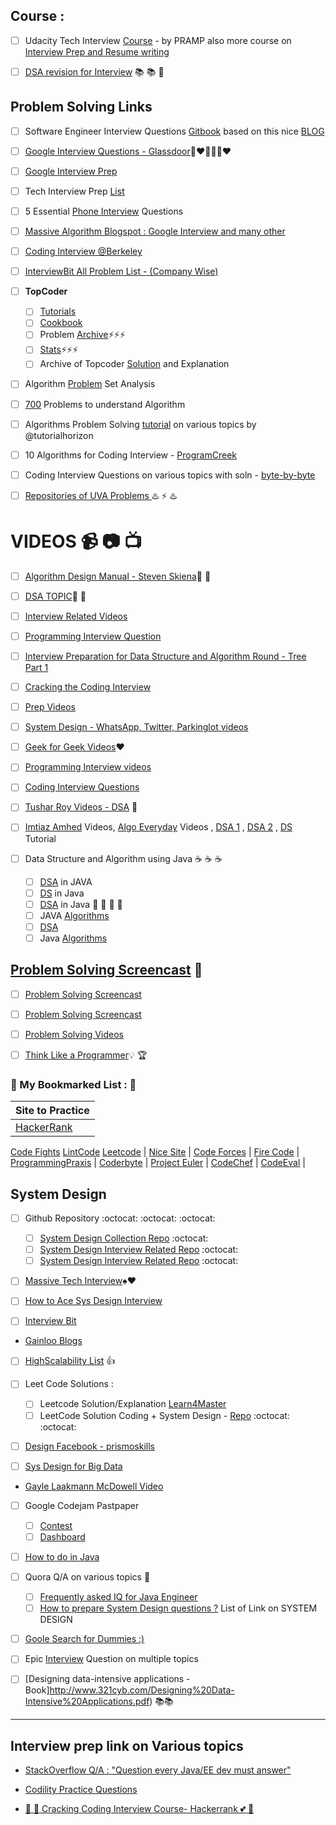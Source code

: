 
## Course :
- [ ] Udacity Tech Interview [Course](https://www.udacity.com/course/technical-interview--ud513) - by PRAMP also more course on [Interview Prep and Resume writing](https://www.udacity.com/courses/career)
- [ ] [DSA revision for Interview](http://www.columbia.edu/~jxz2101/) :books: :books: :book: 


## Problem Solving Links
- [ ] Software Engineer Interview Questions [Gitbook](https://orrsella.gitbooks.io/soft-eng-interview-prep/content/) based on this nice [BLOG](https://orrsella.com/2016/05/14/preparing-for-a-facebook-google-software-engineer-interview/)
- [ ] [Google Interview Questions - Glassdoor](https://www.glassdoor.com/Interview/Google-Interview-Questions-E9079.htm):blue_heart::heart::yellow_heart::blue_heart::green_heart::heart:
- [ ] [Google Interview Prep](http://blog.gainlo.co/index.php/category/google-interview-preparation/)
- [ ] Tech Interview Prep [List](https://hackmd.io/s/SJIV-n7B)
- [ ] 5 Essential [Phone Interview](https://sites.google.com/site/steveyegge2/five-essential-phone-screen-questions) Questions
- [ ] [Massive Algorithm Blogspot : Google Interview and many other](http://massivealgorithms.blogspot.com/search/label/Google%20Interview)
- [ ] [Coding Interview @Berkeley](https://sites.google.com/site/codeinterviewberkeley/)
- [ ] [InterviewBit All Problem List - (Company Wise)](https://www.interviewbit.com/all-problem-list/)
- [ ] **TopCoder**
  - [ ] [Tutorials](https://www.topcoder.com/community/data-science/data-science-tutorials/)
  - [ ] [Cookbook](https://apps.topcoder.com/forums/?module=Category&categoryID=4532)
  - [ ] Problem [Archive](https://community.topcoder.com/tc?module=ProblemArchive&sr=&er=&sc=&sd=&class=&cat=Search&div1l=&div2l=&mind1s=&mind2s=&maxd1s=&maxd2s=&wr=):zap::zap::zap:
  - [ ] [Stats](https://community.topcoder.com/stat?c=last_match):zap::zap::zap:
  - [ ] Archive of Topcoder [Solution](http://web.eecs.utk.edu/~plank/topcoder-writeups/) and Explanation
- [ ] Algorithm [Problem](https://apps.topcoder.com/wiki/display/tc/Algorithm+Problem+Set+Analysis) Set Analysis
- [ ] [700](http://praveendhinwacoding.blogspot.in/2013/06/700-problems-to-understand-you-complete.html) Problems to understand Algorithm
- [ ] Algorithms Problem Solving [tutorial](http://algorithms.tutorialhorizon.com/) on various topics by @tutorialhorizon

- [ ] 10 Algorithms for Coding Interview - [ProgramCreek](https://www.programcreek.com/2012/11/top-10-algorithms-for-coding-interview/)
- [ ] Coding Interview Questions on various topics with soln - [byte-by-byte](https://www.byte-by-byte.com/coding-interview-questions/)
- [ ] [Repositories of UVA Problems ](https://uva.onlinejudge.org/)  :hotsprings: :zap: :hotsprings:

# VIDEOS :video_camera: :camera: :tv: 
- [ ]  [Algorithm Design Manual - Steven Skiena](https://www.youtube.com/playlist?list=PLOtl7M3yp-DV69F32zdK7YJcNXpTunF2b):bookmark: :book: 
- [ ]  [DSA TOPIC](https://www.youtube.com/channel/UCmY63R8Xn20c6uIzcGgmI9A):cop: :metal: 
- [ ]  [Interview Related Videos](https://www.youtube.com/channel/UCZSfwNcYIpqO8B9wnBg4HWA)
- [ ]  [Programming Interview Question](https://www.youtube.com/playlist?list=PLamzFoFxwoNjPfxzaWqs7cZGsPYy0x_gI)
- [ ]  [Interview Preparation for Data Structure and Algorithm Round - Tree Part 1](https://www.youtube.com/watch?v=TpMmcEwW524&t=1793s)
- [ ]  [Cracking the Coding Interview](https://www.youtube.com/watch?v=4NIb9l3imAo&t=42s)
- [ ]  [Prep Videos](https://www.youtube.com/channel/UCxX9wt5FWQUAAz4UrysqK9A/videos)
- [ ]  [System Design - WhatsApp, Twitter, Parkinglot videos](https://www.youtube.com/channel/UC-vYrOAmtrx9sBzJAf3x_xw/videos)
- [ ] [Geek for Geek Videos](https://www.youtube.com/watch?v=il_t1WVLNxk&list=PLqM7alHXFySGqCvcwfqqMrteqWukz9ZoE):hearts: 
- [ ] [Programming Interview videos](https://www.youtube.com/user/mycodeschool/videos)
- [ ] [Coding Interview Questions](https://www.youtube.com/playlist?list=PLNmW52ef0uwsjnM06LweaYEZr-wjPKBnj)
- [ ] [Tushar Roy Videos - DSA](https://www.youtube.com/user/tusharroy2525)  :wave:


- [ ] [Imtiaz Amhed](https://www.youtube.com/channel/UCu4mLxrAkMEcjK9N1yJOxyA/videos) Videos, [Algo Everyday](https://www.youtube.com/user/vivekanandkhyade/videos) Videos , [DSA 1](https://www.youtube.com/playlist?list=PLkGAai-LjzyO6ceCuzRP7uJUEFl5oDYrf) , [DSA 2](https://www.youtube.com/playlist?list=PLkGAai-LjzyNg7SsHWA7QzdRSYX1Kt39T) , [DS](https://www.youtube.com/playlist?list=PLVlQHNRLflP_OxF1QJoGBwH_TnZszHR_j) Tutorial
- [ ] Data Structure and Algorithm using Java :coffee: :coffee: :coffee:
  - [ ] [DSA](https://www.youtube.com/playlist?list=PLpPXw4zFa0uKKhaSz87IowJnOTzh9tiBk) in JAVA 
  - [ ] [DS](https://www.youtube.com/playlist?list=PLJNHMXKkK6-iwEPDDt0mayHlNDqIpoS6M) in Java 
  - [ ] [DSA](https://www.youtube.com/playlist?list=PL6Zs6LgrJj3tDXv8a_elC6eT_4R5gfX4d) in Java  :100: :100: :100: :100:
  - [ ] JAVA [Algorithms](https://www.youtube.com/playlist?list=PLGLfVvz_LVvReUrWr94U-ZMgjYTQ538nT) 
  - [ ] [DSA](https://www.youtube.com/playlist?list=PLs8TmeZHJEeF2UMA8KCI6g0BMDrVUgB0r) 
  - [ ] Java [Algorithms](https://www.youtube.com/playlist?list=PLfi5oI2EMygMPYRQf-UD4BOWrU4UJ_-2I) 

## [Problem Solving Screencast](https://www.youtube.com/user/petrmitrichev/videos) :movie_camera:
- [ ] [Problem Solving Screencast](https://www.youtube.com/channel/UCjlLfxSPkYluCDetlwbLpjQ)
- [ ] [Problem Solving Screencast](https://www.youtube.com/user/Endagorion/videos)
- [ ] [Problem Solving Videos](https://www.youtube.com/channel/UC5sUXTFSRkZSCcGGxE7LQDQ/videos)

- [ ] [Think Like a Programmer](https://www.youtube.com/playlist?list=PLKQ5LYb497AZIZe9dBWy8GwLluVaMQVj0):bulb: :trophy:

### :thought_balloon: My Bookmarked List : :thought_balloon:


**Site to Practice** |
------------- |
[HackerRank](https://www.hackerrank.com/)  |
[Code Fights](https://codefights.com/)
[LintCode](http://www.lintcode.com/)
[Leetcode](https://leetcode.com/) |
[Nice Site](http://n00tc0d3r.blogspot.com/) |
[Code Forces](http://codeforces.com/) |
[Fire Code](https://www.firecode.io/pages/home) |
[ProgrammingPraxis](https://programmingpraxis.com/) |
[Coderbyte](https://coderbyte.com/) |
[Project Euler](https://projecteuler.net/) |
[CodeChef](https://www.codechef.com/) |
[CodeEval](https://www.codeeval.com/) |




## System Design 
- [ ] Github Repository :octocat: :octocat: :octocat:
  - [ ] [System Design Collection Repo](https://github.com/donnemartin/system-design-primer) :octocat:
  - [ ] [System Design Interview Related Repo](https://github.com/checkcheckzz/system-design-interview) :octocat:
  - [ ] [System Design Interview Related Repo](https://github.com/shashank88/system_design) :octocat:

- [ ] [Massive Tech Interview](http://massivetechinterview.blogspot.com/2015/06/algorithm-how-to-count-number-of.html):spades::hearts:

- [ ] [How to Ace Sys Design Interview](https://www.palantir.com/how-to-ace-a-systems-design-interview/)

- [ ] [Interview Bit](https://www.interviewbit.com/courses/system-design/topics/storage-scalability/)

* [Gainloo Blogs](http://blog.gainlo.co/index.php/category/system-design-interview-questions/)
- [ ] [HighScalability List](http://highscalability.com/all-time-favorites/) :+1:

- [ ] Leet Code Solutions :
  - [ ] Leetcode Solution/Explanation [Learn4Master](http://www.learn4master.com/data-structures/hashtable/leetcode-lru-cache-solution-in-java)
  - [ ] LeetCode Solution Coding + System Design - [Repo](https://github.com/zxqiu/leetcode-lintcode) :octocat: :octocat:

- [ ] [Design Facebook - prismoskills](http://prismoskills.appspot.com/lessons/System_Design_and_Big_Data/Chapter_08_-_Designing_Facebook.jsp)

- [ ] [Sys Design for Big Data](http://n00tc0d3r.blogspot.com/2013/09/big-data-consistent-hashing.html)

* [Gayle Laakmann McDowell Video](https://www.youtube.com/results?search_query=Gayle+Laakmann+McDowell)

- [ ] Google Codejam Pastpaper
  - [ ] [Contest](https://code.google.com/codejam/contests.html)
  - [ ] [Dashboard](https://code.google.com/codejam/contest/7234486/dashboard)

- [ ] [How to do in Java](http://howtodoinjava.com/java-best-practices/)

- [ ] Quora Q/A on various topics :speech_balloon:
  - [ ] [Frequently asked IQ for Java Engineer](https://www.quora.com/Which-are-the-frequently-asked-interview-questions-for-Java-Engineers)
  - [ ] [How to prepare System Design questions ?](https://www.quora.com/How-do-I-prepare-to-answer-design-questions-in-a-technical-interview) List of Link on SYSTEM DESIGN 
- [ ] [Goole Search for Dummies :) ](https://www.google.com/webhp?sourceid=chrome-instant&ion=1&espv=2&ie=UTF-8#q=system%20design%20interview%20questions)


- [ ] Epic [Interview](http://katemats.com/interview-questions/) Question on multiple topics
- [ ] [Designing data-intensive applications - Book]http://www.321cyb.com/Designing%20Data-Intensive%20Applications.pdf) :books::books:
--- 

## Interview prep link on Various topics

* [StackOverflow Q/A : "Question every Java/EE dev must answer"](http://stackoverflow.com/questions/2114212/questions-every-good-java-java-ee-developer-should-be-able-to-answer)
* [Codility Practice Questions](https://codility.com/programmers/lessons/1-iterations/)

* [:angel: :sparkling_heart: Cracking Coding Interview Course- Hackerrank :two_hearts:  :purple_heart:](https://www.hackerrank.com/domains/tutorials/cracking-the-coding-interview)
